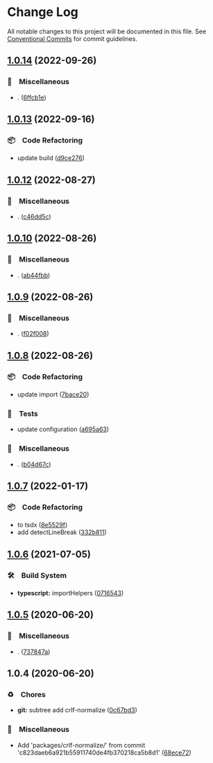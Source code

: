 # Change Log

All notable changes to this project will be documented in this file.
See [Conventional Commits](https://conventionalcommits.org) for commit guidelines.

## [1.0.14](https://github.com/bluelovers/ws-string/compare/crlf-normalize@1.0.13...crlf-normalize@1.0.14) (2022-09-26)



### 🔖　Miscellaneous

* . ([6ffcb1e](https://github.com/bluelovers/ws-string/commit/6ffcb1e8165e2631ce5b6539e54c93e3d49d9c0d))



## [1.0.13](https://github.com/bluelovers/ws-string/compare/crlf-normalize@1.0.12...crlf-normalize@1.0.13) (2022-09-16)



### 📦　Code Refactoring

* update build ([d9ce276](https://github.com/bluelovers/ws-string/commit/d9ce27637b88a1acf2e47d2ee414c7411abdc831))



## [1.0.12](https://github.com/bluelovers/ws-string/compare/crlf-normalize@1.0.10...crlf-normalize@1.0.12) (2022-08-27)



### 🔖　Miscellaneous

* . ([c46dd5c](https://github.com/bluelovers/ws-string/commit/c46dd5c282d6b6297c374f5e6983bc05a2a3914b))



## [1.0.10](https://github.com/bluelovers/ws-string/compare/crlf-normalize@1.0.9...crlf-normalize@1.0.10) (2022-08-26)



### 🔖　Miscellaneous

* . ([ab44fbb](https://github.com/bluelovers/ws-string/commit/ab44fbb3afc8931caea68a1528c74a4e873b0731))



## [1.0.9](https://github.com/bluelovers/ws-string/compare/crlf-normalize@1.0.8...crlf-normalize@1.0.9) (2022-08-26)



### 🔖　Miscellaneous

* . ([f02f008](https://github.com/bluelovers/ws-string/commit/f02f0084480b8c21f85f55f1c0d5f0e0e86306dc))



## [1.0.8](https://github.com/bluelovers/ws-string/compare/crlf-normalize@1.0.7...crlf-normalize@1.0.8) (2022-08-26)



### 📦　Code Refactoring

* update import ([7bace20](https://github.com/bluelovers/ws-string/commit/7bace20f1efebf35b133e58e6dd107bb2ceeb562))


### 🚨　Tests

* update configuration ([a695a63](https://github.com/bluelovers/ws-string/commit/a695a63cafc1a89b5f86cdbeb4cf1295933c9039))


### 🔖　Miscellaneous

* . ([b04d67c](https://github.com/bluelovers/ws-string/commit/b04d67c8ca4b321cf88b01d82beb645f43a052e1))



## [1.0.7](https://github.com/bluelovers/ws-string/compare/crlf-normalize@1.0.6...crlf-normalize@1.0.7) (2022-01-17)


### 📦　Code Refactoring

* to tsdx ([8e5529f](https://github.com/bluelovers/ws-string/commit/8e5529fb8e9fe224d11baa63a6ab0f46b18fabd2))
* add detectLineBreak ([332b811](https://github.com/bluelovers/ws-string/commit/332b811ba99bc9338615af80160e3691a67a0a8c))





## [1.0.6](https://github.com/bluelovers/ws-string/compare/crlf-normalize@1.0.5...crlf-normalize@1.0.6) (2021-07-05)


### 🛠　Build System

* **typescript:** importHelpers ([0716543](https://github.com/bluelovers/ws-string/commit/07165434bf3e251a31c4d27966ea53136e5bc2e0))





## [1.0.5](https://github.com/bluelovers/ws-string/compare/crlf-normalize@1.0.4...crlf-normalize@1.0.5) (2020-06-20)


### 🔖　Miscellaneous

* . ([737847a](https://github.com/bluelovers/ws-string/commit/737847a3ff57ceec4ab2f59083d8a02d85664158))





## 1.0.4 (2020-06-20)


### ♻️　Chores

* **git:** subtree add crlf-normalize ([0c67bd3](https://github.com/bluelovers/ws-string/commit/0c67bd3025f7702cd0e9f15a4a9e326e4b47e48a))


### 🔖　Miscellaneous

* Add 'packages/crlf-normalize/' from commit 'c823daeb6a921b55911740de4fb370218ca5b8d1' ([68ece72](https://github.com/bluelovers/ws-string/commit/68ece720d88bb6e70799af6b1499febd9554bdb5))
